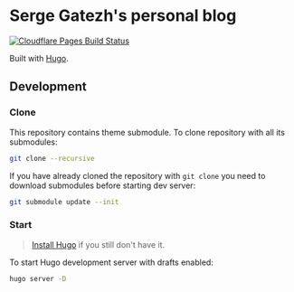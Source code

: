 # Serge Gatezh's personal blog

[![Cloudflare Pages Build Status](https://img.shields.io/github/deployments/gatezh/blog/Production?label=Cloudflare%20Pages&logo=cloudflare&logoColor=white&style=for-the-badge)](https://gatezh-com.pages.dev)


Built with [Hugo](https://gohugo.io/).

## Development

### Clone

This repository contains theme submodule. To clone repository with all its submodules:

```sh
git clone --recursive
```

If you have already cloned the repository with `git clone` you need to download submodules before starting dev server:

```sh
git submodule update --init
```

### Start

> [Install Hugo](https://gohugo.io/getting-started/installing/) if you still don't have it.

To start Hugo development server with drafts enabled:

```sh
hugo server -D
```
